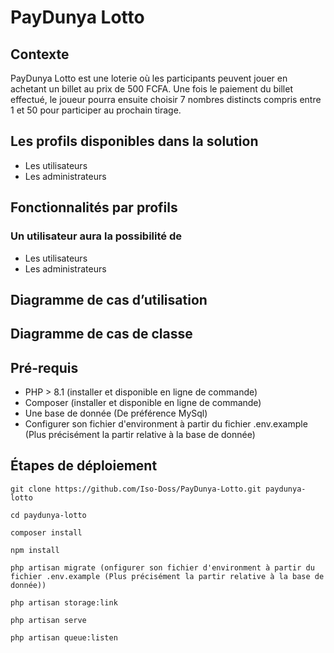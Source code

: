 # PayDunya Lotto

## Contexte
PayDunya Lotto est une loterie où les participants peuvent jouer en achetant un billet au prix de 500 FCFA. Une fois le paiement du billet effectué, le joueur pourra ensuite choisir 7 nombres distincts compris entre 1 et 50 pour participer au prochain tirage.

## Les profils disponibles dans la solution
- Les utilisateurs
- Les administrateurs

## Fonctionnalités par profils
### Un utilisateur aura la possibilité de
- Les utilisateurs
- Les administrateurs

## Diagramme de cas d’utilisation

## Diagramme de cas de classe

## Pré-requis
- PHP > 8.1 (installer et disponible en ligne de commande)
- Composer (installer et disponible en ligne de commande)
- Une base de donnée (De préférence MySql)
- Configurer son fichier d'environment à partir du fichier .env.example (Plus précisément la partir relative à la base de donnée)


## Étapes de déploiement
    git clone https://github.com/Iso-Doss/PayDunya-Lotto.git paydunya-lotto
    
    cd paydunya-lotto
    
    composer install
    
    npm install
    
    php artisan migrate (onfigurer son fichier d'environment à partir du fichier .env.example (Plus précisément la partir relative à la base de donnée))
    
    php artisan storage:link
    
    php artisan serve
    
    php artisan queue:listen
